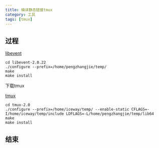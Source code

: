 ```yaml
---
title: 编译静态链接tmux
category: 工具
tags: [tmux]
---
```


## 过程

[libevent](http://libevent.org/)

```
cd libevent-2.0.22
./configure --prefix=/home/pengzhangjie/temp/
make
make install
```

下载tmux

[tmux](https://github.com/tmux/tmux)


```
cd tmux-2.0
./configure --prefix=/home/iceway/temp/ --enable-static CFLAGS=-I/home/iceway/temp/include LDFLAGS=-L/home/pengzhangjie/temp/lib64
make
make install
```

## 结束

